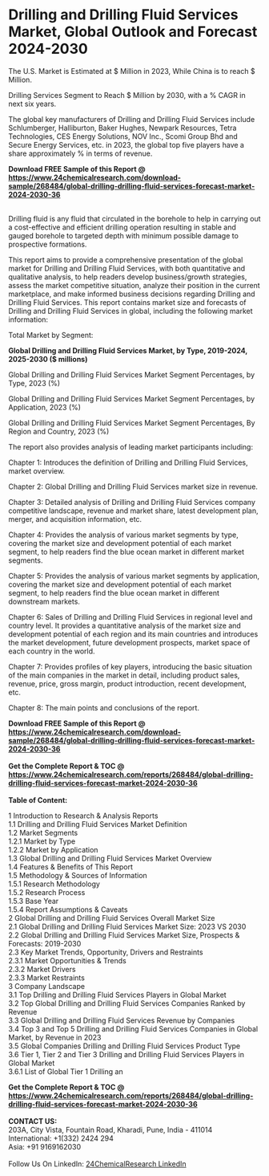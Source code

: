<h1>Drilling and Drilling Fluid Services Market, Global Outlook and Forecast 2024-2030</h1><p>
The U.S. Market is Estimated at $ Million in 2023, While China is to reach $ Million.</p><p>
Drilling Services Segment to Reach $ Million by 2030, with a % CAGR in next six years.</p><p>
The global key manufacturers of Drilling and Drilling Fluid Services include Schlumberger, Halliburton, Baker Hughes, Newpark Resources, Tetra Technologies, CES Energy Solutions, NOV Inc., Scomi Group Bhd and Secure Energy Services, etc. in 2023, the global top five players have a share approximately % in terms of revenue.</p><div><b>Download FREE Sample of this Report @ 
            <a href="https://www.24chemicalresearch.com/download-sample/268484/global-drilling-drilling-fluid-services-forecast-market-2024-2030-36">
            https://www.24chemicalresearch.com/download-sample/268484/global-drilling-drilling-fluid-services-forecast-market-2024-2030-36</a></b></div><br><p>
Drilling fluid is any fluid that circulated in the borehole to help in carrying out a cost-effective and efficient drilling operation resulting in stable and gauged borehole to targeted depth with minimum possible damage to prospective formations.</p><p>
This report aims to provide a comprehensive presentation of the global market for Drilling and Drilling Fluid Services, with both quantitative and qualitative analysis, to help readers develop business/growth strategies, assess the market competitive situation, analyze their position in the current marketplace, and make informed business decisions regarding Drilling and Drilling Fluid Services. This report contains market size and forecasts of Drilling and Drilling Fluid Services in global, including the following market information:
</p><p>
Total Market by Segment:</p><p>
<strong>Global Drilling and Drilling Fluid Services Market, by Type, 2019-2024, 2025-2030 ($ millions)</strong></p><p>
Global Drilling and Drilling Fluid Services Market Segment Percentages, by Type, 2023 (%)</p><p>
</p><p>
Global Drilling and Drilling Fluid Services Market Segment Percentages, by Application, 2023 (%)</p><p>
</p><p>
Global Drilling and Drilling Fluid Services Market Segment Percentages, By Region and Country, 2023 (%)</p><p>
</p><p>
The report also provides analysis of leading market participants including:</p><p>
</p><p>
</p><p>
Chapter 1: Introduces the definition of Drilling and Drilling Fluid Services, market overview.</p><p>
Chapter 2: Global Drilling and Drilling Fluid Services market size in revenue.</p><p>
Chapter 3: Detailed analysis of Drilling and Drilling Fluid Services company competitive landscape, revenue and market share, latest development plan, merger, and acquisition information, etc.</p><p>
Chapter 4: Provides the analysis of various market segments by type, covering the market size and development potential of each market segment, to help readers find the blue ocean market in different market segments.</p><p>
Chapter 5: Provides the analysis of various market segments by application, covering the market size and development potential of each market segment, to help readers find the blue ocean market in different downstream markets.</p><p>
Chapter 6: Sales of Drilling and Drilling Fluid Services in regional level and country level. It provides a quantitative analysis of the market size and development potential of each region and its main countries and introduces the market development, future development prospects, market space of each country in the world.</p><p>
Chapter 7: Provides profiles of key players, introducing the basic situation of the main companies in the market in detail, including product sales, revenue, price, gross margin, product introduction, recent development, etc.</p><p>
Chapter 8: The main points and conclusions of the report.</p><div><b>Download FREE Sample of this Report @ 
            <a href="https://www.24chemicalresearch.com/download-sample/268484/global-drilling-drilling-fluid-services-forecast-market-2024-2030-36">
            https://www.24chemicalresearch.com/download-sample/268484/global-drilling-drilling-fluid-services-forecast-market-2024-2030-36</a></b></div><br><div><b>Get the Complete Report & TOC @ 
            <a href="https://www.24chemicalresearch.com/reports/268484/global-drilling-drilling-fluid-services-forecast-market-2024-2030-36">
            https://www.24chemicalresearch.com/reports/268484/global-drilling-drilling-fluid-services-forecast-market-2024-2030-36</a></b></div><br>
            <b>Table of Content:</b><p>1 Introduction to Research & Analysis Reports<br />
    1.1 Drilling and Drilling Fluid Services Market Definition<br />
    1.2 Market Segments<br />
        1.2.1 Market by Type<br />
        1.2.2 Market by Application<br />
    1.3 Global Drilling and Drilling Fluid Services Market Overview<br />
    1.4 Features & Benefits of This Report<br />
    1.5 Methodology & Sources of Information<br />
        1.5.1 Research Methodology<br />
        1.5.2 Research Process<br />
        1.5.3 Base Year<br />
        1.5.4 Report Assumptions & Caveats<br />
2 Global Drilling and Drilling Fluid Services Overall Market Size<br />
    2.1 Global Drilling and Drilling Fluid Services Market Size: 2023 VS 2030<br />
    2.2 Global Drilling and Drilling Fluid Services Market Size, Prospects & Forecasts: 2019-2030<br />
    2.3 Key Market Trends, Opportunity, Drivers and Restraints<br />
        2.3.1 Market Opportunities & Trends<br />
        2.3.2 Market Drivers<br />
        2.3.3 Market Restraints<br />
3 Company Landscape<br />
    3.1 Top Drilling and Drilling Fluid Services Players in Global Market<br />
    3.2 Top Global Drilling and Drilling Fluid Services Companies Ranked by Revenue<br />
    3.3 Global Drilling and Drilling Fluid Services Revenue by Companies<br />
    3.4 Top 3 and Top 5 Drilling and Drilling Fluid Services Companies in Global Market, by Revenue in 2023<br />
    3.5 Global Companies Drilling and Drilling Fluid Services Product Type<br />
    3.6 Tier 1, Tier 2 and Tier 3 Drilling and Drilling Fluid Services Players in Global Market<br />
        3.6.1 List of Global Tier 1 Drilling an</p><div><b>Get the Complete Report & TOC @ 
            <a href="https://www.24chemicalresearch.com/reports/268484/global-drilling-drilling-fluid-services-forecast-market-2024-2030-36">
            https://www.24chemicalresearch.com/reports/268484/global-drilling-drilling-fluid-services-forecast-market-2024-2030-36</a></b></div><br><b>CONTACT US:</b><br>
            203A, City Vista, Fountain Road, Kharadi, Pune, India - 411014<br>
            International: +1(332) 2424 294<br>
            Asia: +91 9169162030 <br><br>
            Follow Us On LinkedIn: <a href="https://www.linkedin.com/company/24chemicalresearch/">24ChemicalResearch LinkedIn</a>